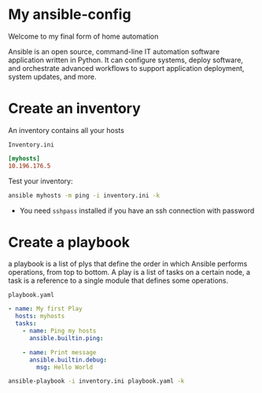 # My ansible-config
Welcome to my final form of home automation

Ansible is an open source, command-line IT automation software application written in Python. It can configure systems, deploy software, and orchestrate advanced workflows to support application deployment, system updates, and more.


# Create an inventory
An inventory contains all your hosts

`Inventory.ini`
```ini
[myhosts]
10.196.176.5
```

Test your inventory:
```bash
ansible myhosts -m ping -i inventory.ini -k
```
- You need `sshpass` installed if you have an ssh connection with password


# Create a playbook

a playbook is a list of plys that define the order in which Ansible performs operations, from top to bottom. A play is a list of tasks on a certain node, a task is a reference to a single module that defines some operations.

`playbook.yaml`
```yaml
- name: My first Play
  hosts: myhosts
  tasks:
    - name: Ping my hosts
      ansible.builtin.ping:

    - name: Print message
      ansible.builtin.debug:
        msg: Hello World
```

```bash
ansible-playbook -i inventory.ini playbook.yaml -k
```
